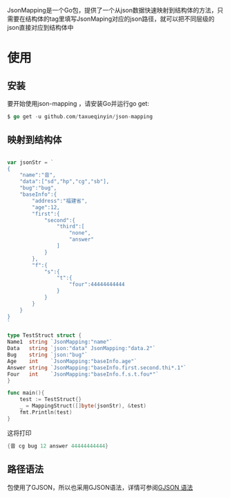 JsonMapping是一个Go包，提供了一个从json数据快速映射到结构体的方法，只需要在结构体的tag里填写JsonMaping对应的json路径，就可以把不同层级的json直接对应到结构体中



# 使用

## 安装

要开始使用json-mapping ，请安装Go并运行go get:

```go
$ go get -u github.com/taxueqinyin/json-mapping
```

## 映射到结构体

```go

var jsonStr = `
{
    "name":"音",
	"data":["sd","hp","cg","sb"],
	"bug":"bug",
    "baseInfo":{
        "address":"福建省",
        "age":12,
        "first":{
            "second":{
                "third":[
                    "none",
                    "answer"
                ]
            }
        },
        "f":{
            "s":{
                "t":{
                    "four":44444444444
                }    
            }
        }
    }
}
`

type TestStruct struct {
Name1  string `JsonMapping:"name"`
Data   string `json:"data" JsonMapping:"data.2"`
Bug    string `json:"bug"`
Age    int    `JsonMapping:"baseInfo.age"`
Answer string `JsonMapping:"baseInfo.first.second.thi*.1"`
Four   int    `JsonMapping:"baseInfo.f.s.t.fou*"`
}

func main(){
    test := TestStruct{}
    _ = MappingStruct([]byte(jsonStr), &test)
    fmt.Println(test)
}
```

这将打印

```go
{音 cg bug 12 answer 44444444444}
```





## 路径语法

包使用了GJSON，所以也采用GJSON语法，详情可参阅[GJSON 语法](https://github.com/tidwall/gjson/blob/master/SYNTAX.md)

